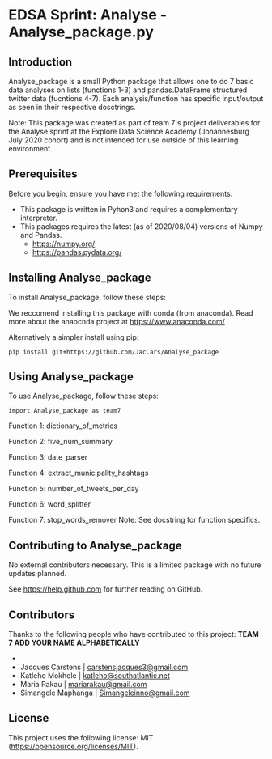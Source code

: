 # EDSA Sprint: Analyse - Analyse_package.py

## Introduction

Analyse_package is a small Python package that allows one to do 7 basic data analyses on lists (functions 1-3)
and pandas.DataFrame structured twitter data (fucntions 4-7). Each analysis/function has specific 
input/output as seen in their respective dosctrings.

Note: This package was created as part of team 7's project deliverables for the Analyse sprint at the 
Explore Data Science Academy (Johannesburg July 2020 cohort)
and is not intended for use outside of this learning environment.

## Prerequisites

Before you begin, ensure you have met the following requirements:
<!--- These are just example requirements. Add, duplicate or remove as required --->
* This package is written in Pyhon3 and requires a complementary interpreter.
* This packages requires the latest (as of 2020/08/04) versions of Numpy and Pandas.
	* https://numpy.org/
	* https://pandas.pydata.org/

## Installing Analyse_package

To install Analyse_package, follow these steps:

We reccomend installing this package with conda (from anaconda). 
Read more about the anaocnda project at https://www.anaconda.com/

Alternatively a simpler install using pip:

```
pip install git+https://github.com/JacCars/Analyse_package
```

## Using Analyse_package

To use Analyse_package, follow these steps:

```
import Analyse_package as team7
```

Function 1: dictionary_of_metrics

Function 2: five_num_summary

Function 3: date_parser

Function 4: extract_municipality_hashtags

Function 5: number_of_tweets_per_day

Function 6: word_splitter

Function 7: stop_words_remover
Note: See docstring for function specifics.

## Contributing to Analyse_package
<!--- If your README is long or you have some specific process or steps you want contributors to follow, consider creating a separate CONTRIBUTING.md file--->
No external contributors necessary. This is a limited package with no future updates planned.

See https://help.github.com for further reading on GitHub.

## Contributors

Thanks to the following people who have contributed to this project: **TEAM 7 ADD YOUR NAME ALPHABETICALLY**

* 
* Jacques Carstens   | carstensjacques3@gmail.com
* Katleho Mokhele    | katleho@southatlantic.net
* Maria Rakau        | mariarakau@gmail.com
* Simangele Maphanga | Simangeleinno@gmail.com


## License
<!--- If you're not sure which open license to use see https://choosealicense.com/--->

This project uses the following license: MIT (https://opensource.org/licenses/MIT).
